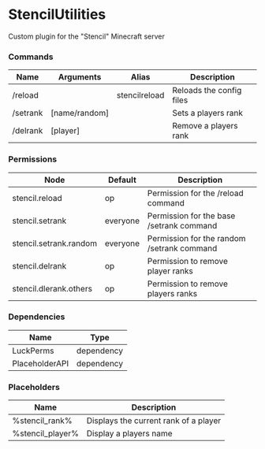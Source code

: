 # StencilUtilities

Custom plugin for the "Stencil" Minecraft server

### Commands

| Name     | Arguments     | Alias         | Description              |
| -------- | ------------- | ------------- | ------------------------ |
| /reload  |               | stencilreload | Reloads the config files |
| /setrank | [name/random] |               | Sets a players rank      |
| /delrank | [player]      |               | Remove a players rank    |


### Permissions

| Node                    | Default  | Description                                |
|-------------------------|----------|--------------------------------------------|
| stencil.reload          | op       | Permission for the /reload command         |
| stencil.setrank         | everyone | Permission for the base /setrank command   |
| stencil.setrank.random  | everyone | Permission for the random /setrank command |
| stencil.delrank         | op       | Permission to remove player ranks          |
 | stencil.dlerank.others   | op       | Permission to remove players ranks         |

### Dependencies
| Name           | Type       |
| -------------- | ---------- |
| LuckPerms      | dependency | 
| PlaceholderAPI | dependency |

### Placeholders

| Name              | Description                           |
|-------------------| ------------------------------------- |
| %stencil_rank%    | Displays the current rank of a player |
| %stencil_player%  | Display a players name                |
